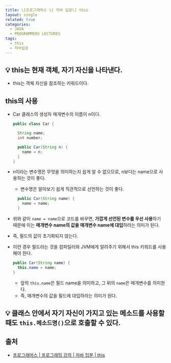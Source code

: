 ```yaml
---
title: \[프로그래머스 \| 자바 입문\] this
layout: single
related: true
categories:
  - JAVA
  - PROGRAMMERS LECTURES
tags:
  - this
  - 자바입문
---
```


## 💡 this는 현재 객체, 자기 자신을 나타낸다.
- this는 객체 자신을 참조하는 키워드이다.

## this의 사용
- Car 클래스의 생성자 매개변수의 이름이 n이다.

  ```java
  public class Car {

    String name;
    int number;

    public Car(String n) {
      name = n;
    }
  }
  ```

- n이라는 변수명은 무엇을 의미하는지 쉽게 알 수 없으므로, n보다는 name으로 사용하는 것이 좋다.
  - 변수명은 알아보기 쉽게 직관적으로 선언하는 것이 좋다.

  ```java
    public Car(String name) {
      name = name;
    }
  ```

- 위와 같이 `name = name`으로 코드를 바꾸면, **가깝게 선언된 변수를 우선 사용**하기 때문에 이는 **매개변수 name의 값을 매개변수 name에 대입**하라는 의미가 된다.
- 즉, 필드의 값이 초기화되지 않는다.
- 이런 경우 필드라는 것을 컴파일러와 JVM에게 알려주기 위해서 this 키워드를 사용해야 한다.

  ```java
  public Car(String name) {
    this.name = name;
  }
  ```
  
  - 앞의 `this.name`은 필드 name을 의미하고, 그 뒤의 `name`은 매개변수를 의미한다.
  - 즉, 매개변수의 값을 필드에 대입하라는 의미가 된다.

## 💡 클래스 안에서 자기 자신이 가지고 있는 메소드를 사용할 때도 `this.메소드명()`으로 호출할 수 있다.

## 출처
- [프로그래머스 \| 프로그래밍 강의 \| 자바 입문 \| this](https://programmers.co.kr/learn/courses/5/lessons/169)
